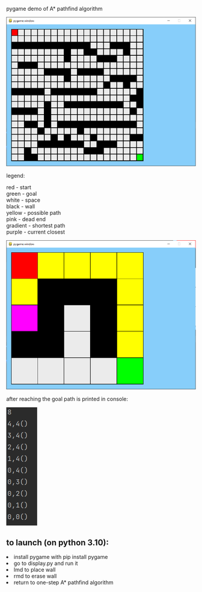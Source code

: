 pygame demo of A* pathfind algorithm

![](img.png)

legend:

red - start <br>
green - goal <br>
white - space <br>
black - wall <br>
yellow - possible path <br>
pink - dead end <br>
gradient - shortest path<br>
purple - current closest<br>

![](img_1.png)

after reaching the goal path is printed in console:

![](img_2.png)

## to launch (on python 3.10):
<li> install pygame with pip install pygame<br>
<li> go to display.py and run it
<li> lmd to place wall
<li> rmd to erase wall
<li> return to one-step A* pathfind algorithm

